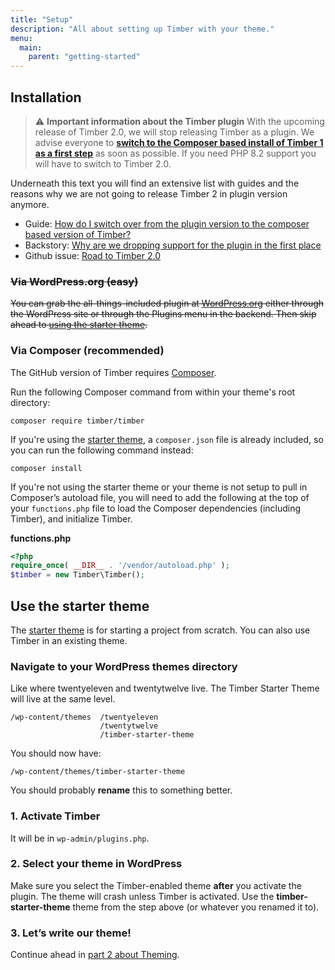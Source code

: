 ```yaml
---
title: "Setup"
description: "All about setting up Timber with your theme."
menu:
  main:
    parent: "getting-started"
---
```


## Installation
> ⚠️ **Important information about the Timber plugin**
> With the upcoming release of Timber 2.0, we will stop releasing Timber as a plugin. We advise everyone to **[switch to the Composer based install of Timber 1 as a first step](https://timber.github.io/docs/getting-started/switch-to-composer/)** as soon as possible. If you need PHP 8.2 support you will have to switch to Timber 2.0.

Underneath this text you will find an extensive list with guides and the reasons why we are not going to release Timber 2 in plugin version anymore.

* Guide: [How do I switch over from the plugin version to the composer based version of Timber?](https://timber.github.io/docs/getting-started/switch-to-composer/)
* Backstory: [Why are we dropping support for the plugin in the first place](https://github.com/timber/timber/pull/2005)
* Github issue: [Road to Timber 2.0](https://github.com/timber/timber/issues/2741)

### ~~Via WordPress.org (easy)~~

~~You can grab the all-things-included plugin at [WordPress.org](http://wordpress.org/plugins/timber-library/) either through the WordPress site or through the Plugins menu in the backend. Then skip ahead to [using the starter theme](#use-the-starter-theme).~~

### Via Composer (recommended)

The GitHub version of Timber requires [Composer](https://getcomposer.org/download/).

Run the following Composer command from within your theme's root directory:

```shell
composer require timber/timber
```

If you're using the [starter theme](https://github.com/timber/starter-theme), a `composer.json` file is already included, so you can run the following command instead:

```shell
composer install
```

If you're not using the starter theme or your theme is not setup to pull in Composer’s autoload file, you will need to add the following at the top of your `functions.php` file to load the Composer dependencies (including Timber), and initialize Timber.

**functions.php**

```php
<?php
require_once( __DIR__ . '/vendor/autoload.php' );
$timber = new Timber\Timber();
```

## Use the starter theme

The [starter theme](https://github.com/timber/starter-theme) is for starting a project from scratch. You can also use Timber in an existing theme.

### Navigate to your WordPress themes directory

Like where twentyeleven and twentytwelve live. The Timber Starter Theme will live at the same level.

	/wp-content/themes	/twentyeleven
						/twentytwelve
						/timber-starter-theme

You should now have:

	/wp-content/themes/timber-starter-theme

You should probably **rename** this to something better.

### 1. Activate Timber

It will be in `wp-admin/plugins.php`.

### 2. Select your theme in WordPress

Make sure you select the Timber-enabled theme **after** you activate the plugin. The theme will crash unless Timber is activated. Use the **timber-starter-theme** theme from the step above (or whatever you renamed it to).

### 3. Let’s write our theme!

Continue ahead in [part 2 about Theming](https://timber.github.io/docs/getting-started/theming/).
